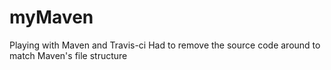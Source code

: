 # myMaven
Playing with Maven and Travis-ci
Had to remove the source code around to match Maven's file structure 
